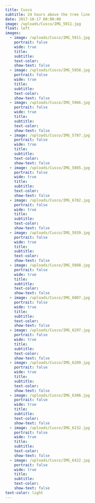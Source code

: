 ```yaml
---
title: Cusco
subtitle: 24 hours above the tree line
date: 2017-10-17 00:00:00
image: /uploads/Cusco/IMG_5911.jpg
float: left
images:
  - image: /uploads/Cusco/IMG_5911.jpg
    portrait: false
    wide: true
    title:
    subtitle:
    text-color:
    show-text: false
  - image: /uploads/Cusco/IMG_5958.jpg
    portrait: false
    wide: true
    title:
    subtitle:
    text-color:
    show-text: false
  - image: /uploads/Cusco/IMG_5966.jpg
    portrait: false
    wide: true
    title:
    subtitle:
    text-color:
    show-text: false
  - image: /uploads/Cusco/IMG_5787.jpg
    portrait: false
    wide: true
    title:
    subtitle:
    text-color:
    show-text: false
  - image: /uploads/Cusco/IMG_5885.jpg
    portrait: false
    wide: true
    title:
    subtitle:
    text-color:
    show-text: false
  - image: /uploads/Cusco/IMG_6782.jpg
    portrait: false
    wide: true
    title:
    subtitle:
    text-color:
    show-text: false
  - image: /uploads/Cusco/IMG_5939.jpg
    portrait: false
    wide: true
    title:
    subtitle:
    text-color:
    show-text: false
  - image: /uploads/Cusco/IMG_5808.jpg
    portrait: false
    wide: true
    title:
    subtitle:
    text-color:
    show-text: false
  - image: /uploads/Cusco/IMG_6007.jpg
    portrait: false
    wide: true
    title:
    subtitle:
    text-color:
    show-text: false
  - image: /uploads/Cusco/IMG_6297.jpg
    portrait: false
    wide: true
    title:
    subtitle:
    text-color:
    show-text: false
  - image: /uploads/Cusco/IMG_6209.jpg
    portrait: false
    wide: true
    title:
    subtitle:
    text-color:
    show-text: false
  - image: /uploads/Cusco/IMG_6306.jpg
    portrait: false
    wide: true
    title:
    subtitle:
    text-color:
    show-text: false
  - image: /uploads/Cusco/IMG_6232.jpg
    portrait: false
    wide: true
    title:
    subtitle:
    text-color:
    show-text: false
  - image: /uploads/Cusco/IMG_6422.jpg
    portrait: false
    wide: true
    title:
    subtitle:
    text-color:
    show-text: false
text-color: light
---
```


